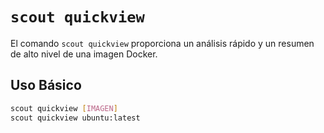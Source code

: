 # `scout quickview`

El comando `scout quickview` proporciona un análisis rápido y un resumen de alto nivel de una imagen Docker.

## Uso Básico

```bash
scout quickview [IMAGEN]
scout quickview ubuntu:latest
